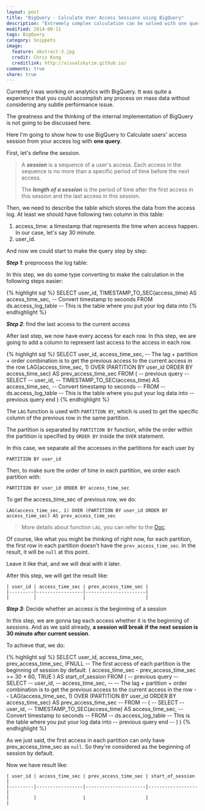 ```yaml
---
layout: post
title: "BigQuery - Calculate User Access Sessions using BigQuery"
description: "Extremely complex calculation can be solved with one query in BQ"
modified: 2014-09-11
tags: BigQuery
category: Snippets
image:
  feature: abstract-3.jpg
  credit: Chris Kong
  creditlink: http://visualskyrim.github.io/
comments: true
share: true
---
```


Currently I was working on analytics with BigQuery.
It was quite a experience that you could accomplish any process on mass data
without considering any subtle performance issue.

The greatness and the thinking of the internal implementation of BigQuery is not going
to be discussed here.

Here I'm going to show how to use BigQuery to Calculate users' access session from
your access log with **one query**.

First, let's define the session.

> A ***session*** is a sequence of a user's access. Each access in the sequence is no more
than a specific period of time before the next access.
>
> The ***length of a session*** is the period of time after the first access in this session and
> the last access in this session.

Then, we need to describe the table which stores the data from the access log.
At least we should have following two column in this table:

1. access_time: a timestamp that represents the time when access happen. In our case, let's say 30 minute.
2. user_id.

And now we could start to make the query step by step:

***Step 1***: preprocess the log table:

In this step, we do some type converting to make the calculation in the following
steps easier:

{% highlight sql %}
SELECT
  user_id,
  TIMESTAMP_TO_SEC(access_time) AS access_time_sec, -- Convert timestamp to seconds
FROM
  ds.access_log_table -- This is the table where you put your log data into
{% endhighlight %}

***Step 2***: find the last access to the current access

After last step, we now have every access for each row.
In this step, we are going to add a column to represent last access to the access in each row.

{% highlight sql %}
SELECT
  user_id,
  access_time_sec,
  -- The lag + partition + order combination is to get the previous access to the current access in the row
  LAG(access_time_sec, 1) OVER (PARTITION BY user_id ORDER BY access_time_sec) AS prev_access_time_sec
FROM
  (
-- previous query
-- SELECT
--   user_id,
--   TIMESTAMP_TO_SEC(access_time) AS access_time_sec, -- Convert timestamp to seconds
-- FROM
--   ds.access_log_table -- This is the table where you put your log data into
-- previous query end
  )
{% endhighlight %}


The `LAG` function is used with `PARTITION BY`, which is used to get the specific column of the previous row
in the same partition.

The partition is separated by `PARTITION BY` function, while the order within the partition is specified
by `ORDER BY` inside the `OVER` statement.

In this case, we separate all the accesses in the partitions for each user by

```
PARTITION BY user_id
```

Then, to make sure the order of time in each partition, we order each partition with:

```
PARTITION BY user_id ORDER BY access_time_sec
```

To get the access_time_sec of previous row, we do:

```
LAG(access_time_sec, 1) OVER (PARTITION BY user_id ORDER BY access_time_sec) AS prev_access_time_sec
```

> More details about function `LAG`, you can refer to the [Doc](https://cloud.google.com/bigquery/query-reference?hl=en).

Of course, like what you might be thinking of right now, for each partition,
the first row in each partition doesn't have the `prev_access_time_sec`.
In the result, it will be `null` at this point.

Leave it like that, and we will deal with it later.

After this step, we will get the result like:

```
| user_id | access_time_sec | prev_access_time_sec |
|---------|-----------------|----------------------|
|         |                 |                      |
```


***Step 3***: Decide whether an access is the beginning of a session

In this step, we are gonna tag each access whether it is the beginning of sessions.
And as we said already, **a session will break if the next session is 30 minute after current session**.

To achieve that, we do:

{% highlight sql %}
SELECT
  user_id,
  access_time_sec,
  prev_access_time_sec,
  IFNULL -- The first access of each partition is the beginning of session by default.
    (
      access_time_sec - prev_access_time_sec >= 30 * 60,
      TRUE
    ) AS start_of_session
FROM
  (
--  previous query
--  SELECT
--    user_id,
--    access_time_sec,
--    -- The lag + partition + order combination is to get the previous access to the current access in the row
--    LAG(access_time_sec, 1) OVER (PARTITION BY user_id ORDER BY access_time_sec) AS prev_access_time_sec
--  FROM
--    (
--    SELECT
--    user_id,
--    TIMESTAMP_TO_SEC(access_time) AS access_time_sec, -- Convert timestamp to seconds
--    FROM
--      ds.access_log_table -- This is the table where you put your log data into
--      previous query end
--    )
  )
{% endhighlight %}


As we just said, the first access in each partition can only have prev_access_time_sec as `null`.
So they're considered as the beginning of session by default.


Now we have result like:

```
| user_id | access_time_sec | prev_access_time_sec | start_of_session |
|---------|-----------------|----------------------|------------------|
|         |                 |                      |                  |
```
